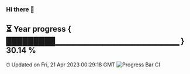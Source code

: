 ### Hi there 👋
⏳ Year progress { █████████▁▁▁▁▁▁▁▁▁▁▁▁▁▁▁▁▁▁▁▁▁ } 30.14 %
---
⏰ Updated on Fri, 21 Apr 2023 00:29:18 GMT
![Progress Bar CI](https://github.com/Moyi321/Moyi321/workflows/Progress%20Bar%20CI/badge.svg)
